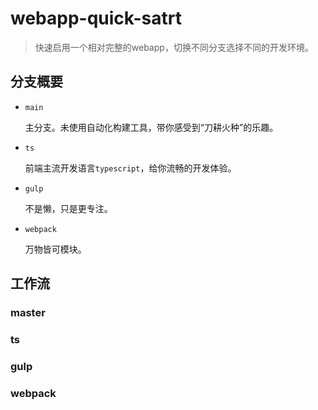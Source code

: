 # webapp-quick-satrt

> 快速启用一个相对完整的webapp，切换不同分支选择不同的开发环境。

## 分支概要

+ `main`

  主分支。未使用自动化构建工具，带你感受到“刀耕火种”的乐趣。

+ `ts`

  前端主流开发语言`typescript`，给你流畅的开发体验。

+ `gulp`

  不是懒，只是更专注。

+ `webpack`

  万物皆可模块。

## 工作流

### master

### ts

### gulp

### webpack